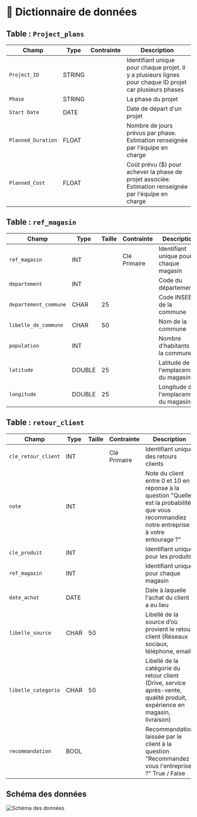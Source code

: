 # 📘 Dictionnaire de données

## Table : `Project_plans`

| Champ                     | Type   | Contrainte   | Description                                                                                               |
|---------------------------|--------|--------------|-----------------------------------------------------------------------------------------------------------|
| `Project_ID`              | STRING |              | Identifiant unique pour chaque projet. Il y a plusieurs lignes pour chaque ID projet car plusieurs phases |
| `Phase`                   | STRING |              | La phase du projet                                                                                        |
| `Start Date`              | DATE   |              | Date de départ d'un projet                                                                                |
| `Planned_Duration`        | FLOAT  |              | Nombre de jours prévus par phase. Estimation renseignée par l'équipe en charge                            |
| `Planned_Cost`            | FLOAT  |              | Coût prévu ($) pour achever la phase de projet associée. Estimation renseignée par l'équipe en charge     |

## Table : `ref_magasin`

| Champ                 | Type   | Taille | Contrainte   | Description                            |
|-----------------------|--------|--------|--------------|----------------------------------------|
| `ref_magasin`         | INT    |        | Clé Primaire | Identifiant unique pour chaque magasin |
| `departement`         | INT    |        |              | Code du département                    |
| `departement_commune` | CHAR   | 25     |              | Code INSEE de la commune               |
| `libelle_de_commune`  | CHAR   | 50     |              | Nom de la commune                      |
| `population`          | INT    |        |              | Nombre d'habitants de la commune       |
| `latitude`            | DOUBLE | 25     |              | Latitude de l'emplacement du magasin   |
| `longitude`           | DOUBLE | 25     |              | Longitude de l'emplacement du magasin  |

## Table : `retour_client`

| Champ                     | Type | Taille | Contrainte   | Description                                                                                                                                  |
|---------------------------|------|--------|--------------|----------------------------------------------------------------------------------------------------------------------------------------------|
| `cle_retour_client`       | INT  |        | Clé Primaire | Identifiant unique des retours clients                                                                                                       |
| `note`                    | INT  |        |              | Note du client entre 0 et 10 en réponse à la question "Quelle est la probabilité que vous recommandiez notre entreprise à votre entourage ?" |
| `cle_produit`             | INT  |        |              | Identifiant unique pour les produits                                                                                                         |
| `ref_magasin`             | INT  |        |              | Identifiant unique pour chaque magasin                                                                                                       |
| `date_achat`              | DATE |        |              | Date à laquelle l'achat du client a eu lieu                                                                                                  |
| `libelle_source`          | CHAR | 50     |              | Libellé de la source d’où provient le retour client (Réseaux sociaux, téléphone, email)                                                      |
| `libelle_categorie`       | CHAR | 50     |              | Libellé de la catégorie du retour client (Drive, service après-vente, qualité produit, expérience en magasin, livraison)                     |
| `recommandation`          | BOOL |        |              | Recommandation laissée par le client à la question "Recommandez vous l'entreprise ?"  True / False                                           |

## Schéma des données 

![Schéma des données](../images/schema_donnees.png)

